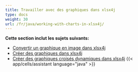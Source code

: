 ```yaml
---
title: Travailler avec des graphiques dans xlsx4j
type: docs
weight: 30
url: /fr/java/working-with-charts-in-xlsx4j/
---
```


 **Cette section inclut les sujets suivants:**
- [Convertir un graphique en image dans xlsx4j](/cells/fr/java/convert-chart-to-image-in-xlsx4j/)
- [Créer des graphiques dans xlsx4j](/cells/fr/java/create-charts-in-xlsx4j/)
- [Créer des graphiques croisés dynamiques dans xlsx4j](/cells/fr/java/create-pivot-charts-in-xlsx4j/)
{{< app/cells/assistant language="java" >}}
